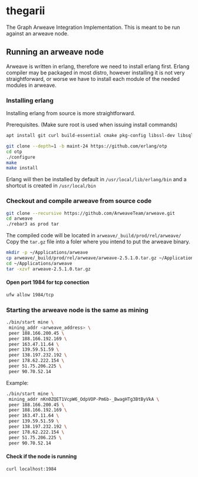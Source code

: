 # thegarii
The Graph Arweave Integration Implementation.
This is meant to be run against an arweave node.

## Running an arweave node

Arweave is written in erlang, therefore we need to install erlang first.
Erlang compiler may be packaged in most distro, however installing it is not
very straightforward, or worse we have to install each module of the needed modules
in arweave.

### Installing erlang
Installing erlang from source is more straightforward.

Prerequisites. (Make sure root is used when issuing install commands)
```sh
apt install git curl build-essential cmake pkg-config libssl-dev libsqlite3-dev libgmp-dev
```

```sh
git clone --depth=1 -b maint-24 https://github.com/erlang/otp
cd otp
./configure
make
make install
```

Erlang will then be installed by default in `/usr/local/lib/erlang/bin`
and a shortcut is created in `/usr/local/bin`

### Checkout and compile arweave from source code
```sh
git clone --recursive https://github.com/ArweaveTeam/arweave.git
cd arweave
./rebar3 as prod tar
```

The compiled code will be located in `arweave/_build/prod/rel/arweave/`
Copy the `tar.gz` file into a foler where you intend to put the arweave binary.
```sh
mkdir -p ~/Applications/arweave
cp arweave/_build/prod/rel/arweave/arweave-2.5.1.0.tar.gz ~/Applications/arweave/
cd ~/Applications/arweave
tar -xzvf arweave-2.5.1.0.tar.gz
```
#### Open port 1984 for tcp conection
```sh
ufw allow 1984/tcp
```

### Starting the arweave node is the same as mining

```sh
./bin/start mine \
 mining_addr <arweave_address> \
 peer 188.166.200.45 \
 peer 188.166.192.169 \
 peer 163.47.11.64 \
 peer 139.59.51.59 \
 peer 138.197.232.192 \
 peer 178.62.222.154 \
 peer 51.75.206.225 \
 peer 90.70.52.14
```

Example:
```sh
./bin/start mine \
 mining_addr nKn0ZQET1VcpW6_OdpVOP-Pm6b-_BwagHTg3BtByVkA \
 peer 188.166.200.45 \
 peer 188.166.192.169 \
 peer 163.47.11.64 \
 peer 139.59.51.59 \
 peer 138.197.232.192 \
 peer 178.62.222.154 \
 peer 51.75.206.225 \
 peer 90.70.52.14
 ```

#### Check if the node is running
```sh
curl localhost:1984
```
